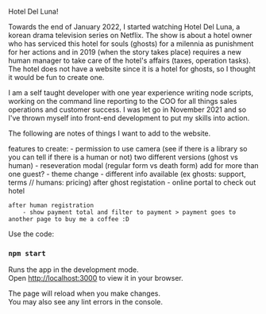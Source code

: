 Hotel Del Luna!

Towards the end of January 2022, I started watching Hotel Del Luna, a korean drama television series on Netflix. The show is about a hotel owner who has serviced this hotel for souls (ghosts) for a milennia as punishment for her actions and in 2019 (when the story takes place) requires a new human manager to take care of the hotel's affairs (taxes, operation tasks). The hotel does not have a website since it is a hotel for ghosts, so I thought it would be fun to create one.

I am a self taught developer with one year experience writing node scripts, working on the command line reporting to the COO for all things sales operations and customer success. I was let go in November 2021 and so I've thrown myself into front-end development to put my skills into action.

The following are notes of things I want to add to the website.

features to create:
    - permission to use camera (see if there is a library so you can tell if there is a human or not)
    two different versions (ghost vs human)
        - reseveration modal (regular form vs death form)
            add for more than one guest?
        - theme change
        - different info available (ex ghosts: support, terms // humans: pricing)
    after ghost registation
        - online portal to check out hotel

    after human registration
        - show payment total and filter to payment > payment goes to another page to buy me a coffee :D


Use the code:
### `npm start`

Runs the app in the development mode.\
Open [http://localhost:3000](http://localhost:3000) to view it in your browser.

The page will reload when you make changes.\
You may also see any lint errors in the console.
